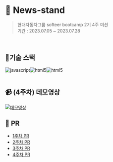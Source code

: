# 📰 News-stand
> 현대자동차그룹 softeer bootcamp 2기 4주 미션 <br/>
> 기간 : 2023.07.05 ~ 2023.07.28

<br/>


## 🔧기술 스택
<div style="display:flex">
  <img alt="javascript" src="https://img.shields.io/badge/javascript-F7DF1E.svg?&style=for-the-badge&logo=javascript&logoColor=black"/>
  <img alt="html5" src="https://img.shields.io/badge/html5-E34F26.svg?&style=for-the-badge&logo=html5&logoColor=white"/>
  <img alt="html5" src="https://img.shields.io/badge/css3-1572B6.svg?&style=for-the-badge&logo=css3&logoColor=white"/>
</div>


<br/>

## 📹 (4주차) 데모영상
[![데모영상](http://img.youtube.com/vi/TZQTUsj8aZk/sddefault.jpg)](https://youtu.be/TZQTUsj8aZk?t=0s) 

## 🧷 PR
- [1주차 PR](https://github.com/softeerbootcamp-2nd/fe-newsstand/pull/14)
- [2주차 PR](https://github.com/softeerbootcamp-2nd/fe-newsstand/pull/37)
- [3주차 PR](https://github.com/softeerbootcamp-2nd/fe-newsstand/pull/83)
- [4주차 PR](https://github.com/softeerbootcamp-2nd/fe-newsstand/pull/120)
